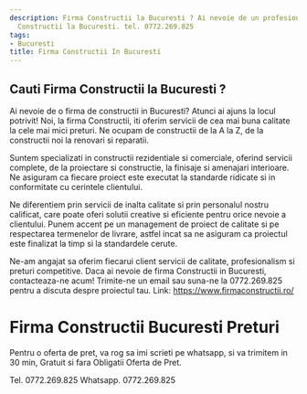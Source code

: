 ```yaml
---
description: Firma Constructii la Bucuresti ? Ai nevoie de un profesionist in Firma
  Constructii la Bucuresti. tel. 0772.269.825
tags:
- Bucuresti
title: Firma Constructii In Bucuresti
---
```



## Cauti Firma Constructii la Bucuresti ?

Ai nevoie de o firma de constructii in Bucuresti? Atunci ai ajuns la locul potrivit! 
Noi, la firma Constructii, iti oferim servicii de cea mai buna calitate la cele mai mici preturi. Ne ocupam de constructii de la A la Z, de la constructii noi la renovari si reparatii. 

Suntem specializati in constructii rezidentiale si comerciale, oferind servicii complete, de la proiectare si constructie, la finisaje si amenajari interioare. Ne asiguram ca fiecare proiect este executat la standarde ridicate si in conformitate cu cerintele clientului.

Ne diferentiem prin servicii de inalta calitate si prin personalul nostru calificat, care poate oferi solutii creative si eficiente pentru orice nevoie a clientului. Punem accent pe un management de proiect de calitate si pe respectarea termenelor de livrare, astfel incat sa ne asiguram ca proiectul este finalizat la timp si la standardele cerute.

Ne-am angajat sa oferim fiecarui client servicii de calitate, profesionalism si preturi competitive. Daca ai nevoie de firma Constructii in Bucuresti, contacteaza-ne acum! Trimite-ne un email sau suna-ne la 0772.269.825 pentru a discuta despre proiectul tau. 
Link: https://www.firmaconstructii.ro/

# Firma Constructii Bucuresti Preturi
Pentru o oferta de pret, va rog sa imi scrieti pe whatsapp, si va trimitem in 30 min, Gratuit si fara Obligatii Oferta de Pret.

Tel. 0772.269.825
Whatsapp. 0772.269.825
